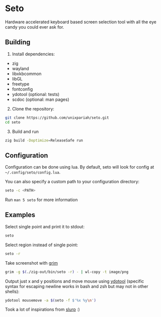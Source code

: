 # Seto

Hardware accelerated keyboard based screen selection tool with all the eye candy you could ever ask for.

## Building

1. Install dependencies:

- zig
- wayland
- libxkbcommon
- libGL
- freetype
- fontconfig
- ydotool (optional: tests)
- scdoc (optional: man pages)

2. Clone the repository:

```bash
git clone https://github.com/unixpariah/seto.git
cd seto
```

3. Build and run

```bash
zig build -Doptimize=ReleaseSafe run
```

## Configuration

Configuration can be done using lua. By default, seto will look for config at
`~/.config/seto/config.lua`.

You can also specify a custom path to your configuration directory:

```bash
seto -c <PATH>
```

Run `man 5 seto` for more information

## Examples

Select single point and print it to stdout:

```bash
seto
```

Select region instead of single point:

```bash
seto -r
```

Take screenshot with [grim](https://wayland.emersion.fr/grim/)

```bash
grim -g $(./zig-out/bin/seto -r) - | wl-copy -t image/png
```

Output just x and y positions and move mouse using [ydotool](https://github.com/ReimuNotMoe/ydotool) (specific syntax for escaping newline works in bash and zsh but may not in other shells):

```bash
ydotool mousemove -a $(seto -f $'%x %y\n')
```

Took a lot of inspirations from [slurp](https://github.com/emersion/slurp) :)
